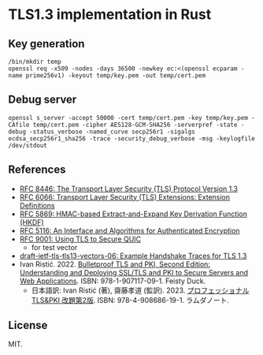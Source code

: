 TLS1.3 implementation in Rust
================================

## Key generation
```
/bin/mkdir temp
openssl req -x509 -nodes -days 36500 -newkey ec:<(openssl ecparam -name prime256v1) -keyout temp/key.pem -out temp/cert.pem
```

## Debug server

```
openssl s_server -accept 50000 -cert temp/cert.pem -key temp/key.pem -CAfile temp/cert.pem -cipher AES128-GCM-SHA256 -serverpref -state -debug -status_verbose -named_curve secp256r1 -sigalgs ecdsa_secp256r1_sha256 -trace -security_debug_verbose -msg -keylogfile /dev/stdout
```

## References
* [RFC 8446: The Transport Layer Security (TLS) Protocol Version 1.3](https://datatracker.ietf.org/doc/html/rfc8446)
* [RFC 6066: Transport Layer Security (TLS) Extensions: Extension Definitions](https://datatracker.ietf.org/doc/html/rfc6066)
* [RFC 5869: HMAC-based Extract-and-Expand Key Derivation Function (HKDF)](https://datatracker.ietf.org/doc/html/rfc5869)
* [RFC 5116: An Interface and Algorithms for Authenticated Encryption](https://datatracker.ietf.org/doc/html/rfc5116)
* [RFC 9001: Using TLS to Secure QUIC](https://datatracker.ietf.org/doc/html/rfc9001)
  - for test vector
* [draft-ietf-tls-tls13-vectors-06: Example Handshake Traces for TLS 1.3](https://datatracker.ietf.org/doc/html/draft-ietf-tls-tls13-vectors-06)
* Ivan Ristić. 2022. [Bulletproof TLS and PKI, Second Edition: Understanding and Deploying SSL/TLS and PKI to Secure Servers and Web Applications](https://www.feistyduck.com/books/bulletproof-tls-and-pki/). ISBN: 978-1-907117-09-1. Feisty Duck. 
  - 日本語訳: Ivan Ristić (著), 齋藤孝道 (監訳). 2023. [プロフェッショナルTLS&PKI 改題第2版](https://www.lambdanote.com/products/tls-pki-2). ISBN: 978-4-908686-19-1. ラムダノート. 

## License
MIT. 
